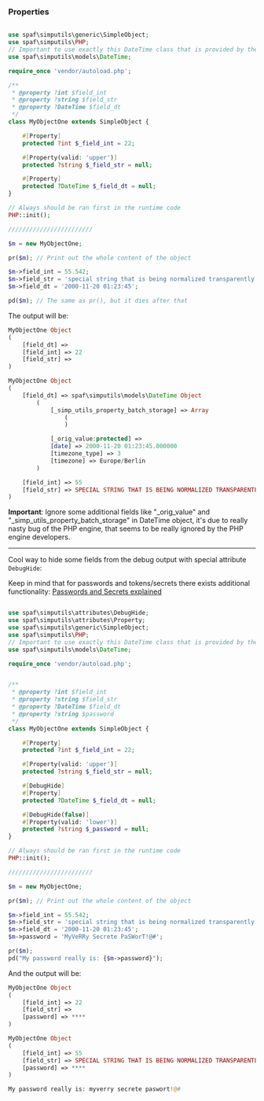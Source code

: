 ### Properties

```php

use spaf\simputils\generic\SimpleObject;
use spaf\simputils\PHP;
// Important to use exactly this DateTime class that is provided by the library
use spaf\simputils\models\DateTime;

require_once 'vendor/autoload.php';

/**
 * @property ?int $field_int
 * @property ?string $field_str
 * @property ?DateTime $field_dt
 */
class MyObjectOne extends SimpleObject {

	#[Property]
	protected ?int $_field_int = 22;

	#[Property(valid: 'upper')]
	protected ?string $_field_str = null;

	#[Property]
	protected ?DateTime $_field_dt = null;
}

// Always should be ran first in the runtime code
PHP::init();

////////////////////////

$m = new MyObjectOne;

pr($m); // Print out the whole content of the object

$m->field_int = 55.542;
$m->field_str = 'special string that is being normalized transparently';
$m->field_dt = '2000-11-20 01:23:45';

pd($m); // The same as pr(), but it dies after that

```

The output will be:

```php
MyObjectOne Object
(
    [field_dt] => 
    [field_int] => 22
    [field_str] => 
)

MyObjectOne Object
(
    [field_dt] => spaf\simputils\models\DateTime Object
        (
            [_simp_utils_property_batch_storage] => Array
                (
                )

            [_orig_value:protected] => 
            [date] => 2000-11-20 01:23:45.000000
            [timezone_type] => 3
            [timezone] => Europe/Berlin
        )

    [field_int] => 55
    [field_str] => SPECIAL STRING THAT IS BEING NORMALIZED TRANSPARENTLY
)
```

**Important**: Ignore some additional fields like "_orig_value" and
"_simp_utils_property_batch_storage" in DateTime object, it's due to really nasty bug of
the PHP engine, that seems to be really ignored by the PHP engine developers.

----

Cool way to hide some fields from the debug output with special attribute `DebugHide`:

Keep in mind that for passwords and tokens/secrets
there exists additional functionality: [Passwords and Secrets explained](docs/passwords-and-secrets.md)

```php

use spaf\simputils\attributes\DebugHide;
use spaf\simputils\attributes\Property;
use spaf\simputils\generic\SimpleObject;
use spaf\simputils\PHP;
// Important to use exactly this DateTime class that is provided by the library
use spaf\simputils\models\DateTime;

require_once 'vendor/autoload.php';


/**
 * @property ?int $field_int
 * @property ?string $field_str
 * @property ?DateTime $field_dt
 * @property ?string $password
 */
class MyObjectOne extends SimpleObject {

	#[Property]
	protected ?int $_field_int = 22;

	#[Property(valid: 'upper')]
	protected ?string $_field_str = null;

	#[DebugHide]
	#[Property]
	protected ?DateTime $_field_dt = null;

	#[DebugHide(false)]
	#[Property(valid: 'lower')]
	protected ?string $_password = null;
}

// Always should be ran first in the runtime code
PHP::init();

////////////////////////

$m = new MyObjectOne;

pr($m); // Print out the whole content of the object

$m->field_int = 55.542;
$m->field_str = 'special string that is being normalized transparently';
$m->field_dt = '2000-11-20 01:23:45';
$m->password = 'MyVeRRy Secrete PaSWorT!@#';

pr($m);
pd("My password really is: {$m->password}");
```

And the output will be:

```php
MyObjectOne Object
(
    [field_int] => 22
    [field_str] => 
    [password] => ****
)

MyObjectOne Object
(
    [field_int] => 55
    [field_str] => SPECIAL STRING THAT IS BEING NORMALIZED TRANSPARENTLY
    [password] => ****
)

My password really is: myverry secrete paswort!@#
```
